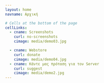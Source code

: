 ```yaml
---
layout: home
navname: Αρχική

# Cells at the bottom of the page
cellLinks:
  - cname: Screenshots
    curl: no-screenshots
    cimage: media/demo03.jpg

  - cname: Webstore
    curl: donate
    cimage: media/demo04.jpg
  - cname: Κάντε μας πρόταση για τον Server
    curl: suggest
    cimage: media/demo2.jpg
---
```

